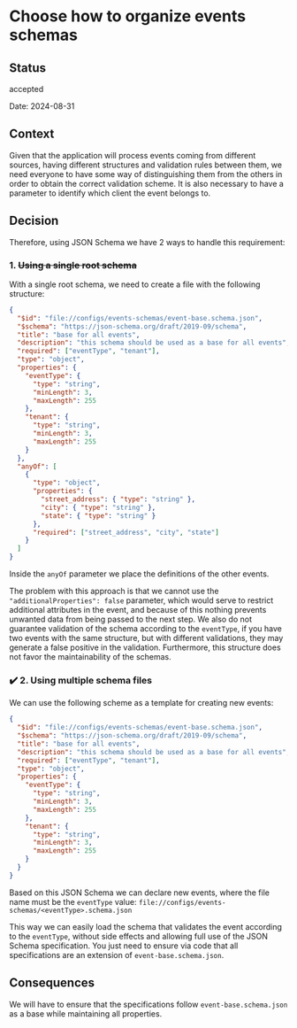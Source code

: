 # Choose how to organize events schemas

## Status
accepted

Date: 2024-08-31

## Context
Given that the application will process events coming from different sources,
having different structures and validation rules between them,
we need everyone to have some way of distinguishing 
them from the others in order to obtain the correct validation scheme.
It is also necessary to have a parameter to identify which client the event belongs to.

## Decision
Therefore, using JSON Schema we have 2 ways to handle this requirement:
### 1. ~~Using a single root schema~~
With a single root schema, we need to create a file with the following structure:
```json
{
  "$id": "file://configs/events-schemas/event-base.schema.json",
  "$schema": "https://json-schema.org/draft/2019-09/schema",
  "title": "base for all events",
  "description": "this schema should be used as a base for all events",
  "required": ["eventType", "tenant"],
  "type": "object",
  "properties": {
    "eventType": {
      "type": "string",
      "minLength": 3,
      "maxLength": 255
    },
    "tenant": {
      "type": "string",
      "minLength": 3,
      "maxLength": 255
    }
  },
  "anyOf": [
    {
      "type": "object",
      "properties": {
        "street_address": { "type": "string" },
        "city": { "type": "string" },
        "state": { "type": "string" }
      },
      "required": ["street_address", "city", "state"]
    }
  ]
}
```
Inside the `anyOf` parameter we place the definitions of the other events.

The problem with this approach is that we cannot use the `"additionalProperties": false` parameter,
which would serve to restrict additional attributes in the event,
and because of this nothing prevents unwanted data from being passed to the next step.
We also do not guarantee validation of the schema according to the `eventType`,
if you have two events with the same structure, but with different validations,
they may generate a false positive in the validation. Furthermore,
this structure does not favor the maintainability of the schemas.

### :heavy_check_mark: 2. Using multiple schema files
We can use the following scheme as a template for creating new events:
```json
{
  "$id": "file://configs/events-schemas/event-base.schema.json",
  "$schema": "https://json-schema.org/draft/2019-09/schema",
  "title": "base for all events",
  "description": "this schema should be used as a base for all events",
  "required": ["eventType", "tenant"],
  "type": "object",
  "properties": {
    "eventType": {
      "type": "string",
      "minLength": 3,
      "maxLength": 255
    },
    "tenant": {
      "type": "string",
      "minLength": 3,
      "maxLength": 255
    }
  }
}
```
Based on this JSON Schema we can declare new events, where the file name must be the `eventType` value:
`file://configs/events-schemas/<eventType>.schema.json`

This way we can easily load the schema that validates the event according to the `eventType`,
without side effects and allowing full use of the JSON Schema specification.
You just need to ensure via code that all specifications are an extension of `event-base.schema.json`.

## Consequences

We will have to ensure that the specifications follow `event-base.schema.json`
as a base while maintaining all properties.